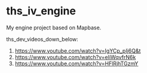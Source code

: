 # ths_iv_engine
My engine project based on Mapbase.

ths_dev_videos_down_below:
1) https://www.youtube.com/watch?v=IgYCp_pIj6Q&t
2) https://www.youtube.com/watch?v=eIiWqvfrN6k
3) https://www.youtube.com/watch?v=HFlRjhTGzmY
